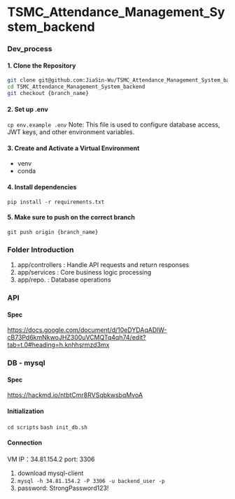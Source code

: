 # TSMC_Attendance_Management_System_backend
### Dev_process

#### 1. Clone the Repository
```bash
git clone git@github.com:JiaSin-Wu/TSMC_Attendance_Management_System_backend.git
cd TSMC_Attendance_Management_System_backend
git checkout {branch_name}
````

#### 2. Set up .env
``cp env.example .env``
Note: This file is used to configure database access, JWT keys, and other environment variables.
#### 3. Create and Activate a Virtual Environment
- venv
- conda
#### 4. Install dependencies
`pip install -r requirements.txt`
#### 5. Make sure to push on the correct branch
`git push origin {branch_name}`
### Folder Introduction
1. app/controllers : Handle API requests and return responses
2. app/services : 	Core business logic processing
3. app/repo. : Database operations

### API
#### Spec
https://docs.google.com/document/d/10eDYDAqADlW-cB73Pd6kmNkwoJHZ300uVCMQTq4qh74/edit?tab=t.0#heading=h.knhhsrmzd3mx
### DB - mysql
#### Spec
https://hackmd.io/ntbtCmr8RVSqbkwsbqMvoA

#### Initialization
`cd scripts`
`bash init_db.sh`

#### Connection
VM IP：34.81.154.2
port: 3306
1. download mysql-client
2.  `mysql -h 34.81.154.2 -P 3306 -u backend_user -p`
3. password: StrongPassword123!
